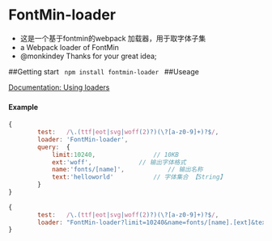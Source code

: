# FontMin-loader
- 这是一个基于fontmin的webpack 加载器，用于取字体子集
- a Webpack loader of FontMin
- @monkindey Thanks for your great idea;

##Getting start
<code>
	npm install fontmin-loader
</code>
##Useage

[Documentation: Using loaders](http://webpack.github.io/docs/using-loaders.html)

#### Example　

```javascript
{
		test:   /\.(ttf|eot|svg|woff(2)?)(\?[a-z0-9]+)?$/,
		loader: 'FontMin-loader',
		query:  {
			limit:10240,				// 10KB
			ext:'woff',				// 输出字体格式
			name:'fonts/[name]',			// 输出名称
			text:'helloworld' 			// 字体集合 【String】
		}
}
 
{
		test:   /\.(ttf|eot|svg|woff(2)?)(\?[a-z0-9]+)?$/,
		loader: "FontMin-loader?limit=10240&name=fonts/[name].[ext]&text=helloworld",
}
```

